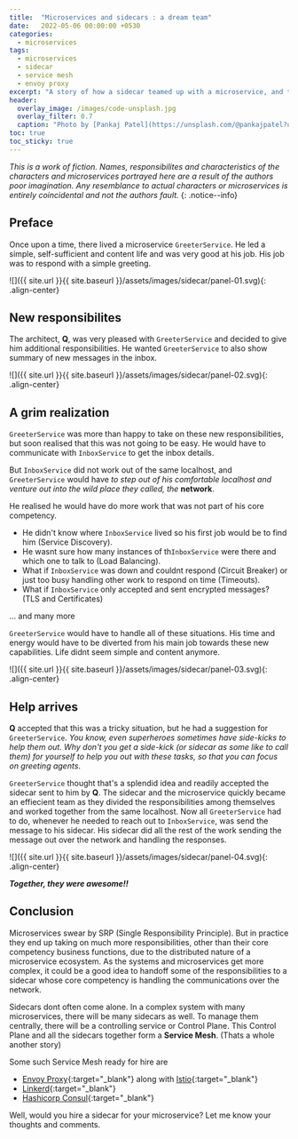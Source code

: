 ```yaml
---
title:  "Microservices and sidecars : a dream team"
date:   2022-05-06 00:00:00 +0530
categories: 
  - microservices 
tags: 
  - microservices
  - sidecar
  - service mesh
  - envoy proxy
excerpt: "A story of how a sidecar teamed up with a microservice, and together became super awesome"
header:
  overlay_image: /images/code-unsplash.jpg
  overlay_filter: 0.7
  caption: "Photo by [Pankaj Patel](https://unsplash.com/@pankajpatel?utm_source=unsplash&utm_medium=referral&utm_content=creditCopyText) on [Unsplash](https://unsplash.com/s/photos/programming?utm_source=unsplash&utm_medium=referral&utm_content=creditCopyText)"
toc: true
toc_sticky: true
---
```


*This is a work of fiction. Names, responsibilites and characteristics of the characters and microservices portrayed here are a result of the authors poor imagination. Any resemblance to actual characters or microservices is entirely coincidental and not the authors fault.*
{: .notice--info}

## Preface
Once upon a time, there lived a microservice `GreeterService`. He led a simple, self-sufficient and content life and was very good at his job. His job was to respond with a simple greeting. 

![]({{ site.url }}{{ site.baseurl }}/assets/images/sidecar/panel-01.svg){: .align-center}

## New responsibilites
The architect, **Q**, was very pleased with `GreeterService` and decided to give him additional responsibilities. He wanted `GreeterService` to also show summary of new messages in the inbox.

![]({{ site.url }}{{ site.baseurl }}/assets/images/sidecar/panel-02.svg){: .align-center}

## A grim realization
`GreeterService` was more than happy to take on these new responsibilities, but soon realised that this was not going to be easy. He would have to communicate with `InboxService` to get the inbox details. 

But `InboxService` did not work out of the same localhost, and `GreeterService` would have *to step out of his comfortable localhost and venture out into the wild place they called, the* **network**. 

He realised he would have do more work that was not part of his core competency. 
- He didn't know where `InboxService` lived so his first job would be to find him (Service Discovery).
- He wasnt sure how many instances of th`InboxService` were there and which one to talk to (Load Balancing). 
- What if `InboxService` was down  and couldnt respond (Circuit Breaker) or just too busy handling other work to respond on time (Timeouts). 
- What if `InboxService` only accepted and sent encrypted messages? (TLS and Certificates)

... and many more

`GreeterService` would have to handle all of these situations. His time and energy would have to be diverted from his main job towards these new capabilities. Life didnt seem simple and content anymore.

![]({{ site.url }}{{ site.baseurl }}/assets/images/sidecar/panel-03.svg){: .align-center}


## Help arrives

**Q** accepted that this was a tricky situation, but he had a suggestion for `GreeterService`. *You know, even superheroes sometimes have side-kicks to help them out. Why don't you get a side-kick (or sidecar as some like to call them) for yourself to help you out with these tasks, so that you can focus on greeting agents*. 

`GreeterService` thought that's a splendid idea and readily accepted the sidecar sent to him by **Q**. The sidecar and the microservice quickly became an effiecient team as they divided the responsibilities among themselves and worked together from the same localhost. Now all `GreeterService` had to do, whenever he needed to reach out to `InboxService`, was send the message to his sidecar. His sidecar did all the rest of the work sending the message out over the network and handling the responses.

![]({{ site.url }}{{ site.baseurl }}/assets/images/sidecar/panel-04.svg){: .align-center}

***Together, they were awesome!!***

## Conclusion
Microservices swear by SRP (Single Responsibility Principle). But in practice they end up taking on much more responsibilities, other than their core competency business functions, due to the distributed nature of a microservice ecosystem. As the systems and microservices get more complex, it could be a good idea to handoff some of the responsibilities to a sidecar whose core competency is handling the communications over the network. 

Sidecars dont often come alone. In a complex system with many microservices, there will be many sidecars as well. To manage them centrally, there will be a controlling service or Control Plane. This Control Plane and all the sidecars together form a **Service Mesh**. (Thats a whole another story)

Some such Service Mesh ready for hire are 
- [Envoy Proxy](https://www.envoyproxy.io/){:target="_blank"} along with [Istio](https://istio.io/){:target="_blank"} 
- [Linkerd](https://linkerd.io/){:target="_blank"} 
- [Hashicorp Consul](https://www.consul.io/){:target="_blank"} 


Well, would you hire a sidecar for your microservice? Let me know your thoughts and comments. 